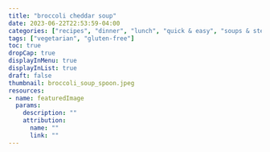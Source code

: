 ```yaml
---
title: "broccoli cheddar soup"
date: 2023-06-22T22:53:59-04:00
categories: ["recipes", "dinner", "lunch", "quick & easy", "soups & stews", "one-pot"]
tags: ["vegetarian", "gluten-free"]
toc: true
dropCap: true
displayInMenu: true
displayInList: true
draft: false
thumbnail: broccoli_soup_spoon.jpeg
resources:
- name: featuredImage
  params:
    description: ""
    attribution:
      name: ""
      link: ""
---
```



